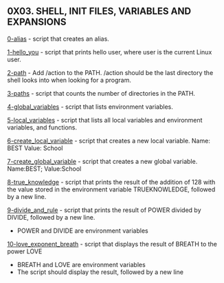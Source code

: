 ## 0X03. SHELL, INIT FILES, VARIABLES AND EXPANSIONS

[0-alias](./0-alias) - script that creates an alias.

[1-hello_you](./1-hello_you) - script that prints hello user, where user is the current Linux user.

[2-path](./2-path) - Add /action to the PATH. /action should be the last directory the shell looks into when looking for a program.

[3-paths](./3-paths) - script that counts the number of directories in the PATH.

[4-global_variables](./4-global_variables) - script that lists environment variables.

[5-local_variables](./5-local_variables) - script that lists all local variables and environment variables, and functions.

[6-create_local_variable](./6-create_local_variable) - script that creates a new local variable. Name: BEST Value: School

[7-create_global_variable](./7-create_global_variable) - script that creates a new global variable. Name:BEST; Value:School

[8-true_knowledge](./8-true_knowledge) - script that prints the result of the addition of 128 with the value stored in the environment variable TRUEKNOWLEDGE, followed by a new line.

[9-divide_and_rule](./9-divide_and_rule) - script that prints the result of POWER divided by DIVIDE, followed by a new line.
 * POWER and DIVIDE are environment variables

[10-love_exponent_breath](./10-love_exponent_breath) - script that displays the result of BREATH to the power LOVE
 * BREATH and LOVE are environment variables
 * The script should display the result, followed by a new line


